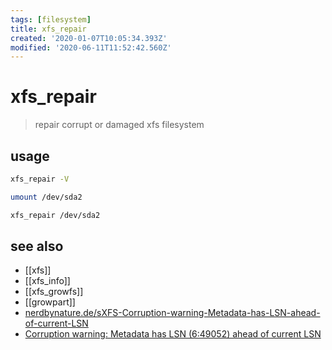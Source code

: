 ```yaml
---
tags: [filesystem]
title: xfs_repair
created: '2020-01-07T10:05:34.393Z'
modified: '2020-06-11T11:52:42.560Z'
---
```


# xfs_repair

> repair corrupt or damaged xfs filesystem

## usage

```sh
xfs_repair -V

umount /dev/sda2

xfs_repair /dev/sda2
```

## see also

- [[xfs]]
- [[xfs_info]]
- [[xfs_growfs]]
- [[growpart]]
- [nerdbynature.de/sXFS-Corruption-warning-Metadata-has-LSN-ahead-of-current-LSN](http://nerdbynature.de/s9y/2016/05/06/XFS-Corruption-warning-Metadata-has-LSN-ahead-of-current-LSN)
- [Corruption warning: Metadata has LSN (6:49052) ahead of current LSN](https://microdevsys.com/wp/corruption-warning-metadata-has-lsn-649052-ahead-of-current-lsn-649006-please-unmount-and-run-xfs_repair-v4-3-to-resolve/)
